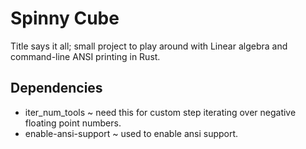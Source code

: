 # Spinny Cube
Title says it all; small project to play around with Linear algebra and command-line ANSI printing in Rust.

## Dependencies
- iter_num_tools ~ need this for custom step iterating over negative floating point numbers.
- enable-ansi-support ~ used to enable ansi support.